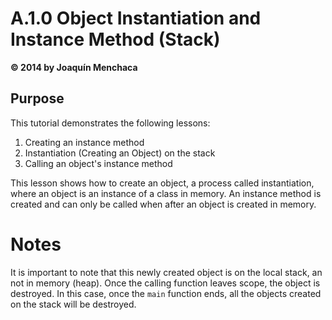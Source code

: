 # A.1.0 Object Instantiation and Instance Method (Stack)
**© 2014 by Joaquín Menchaca**

## Purpose

This tutorial demonstrates the following lessons:

 1. Creating an instance method
 2. Instantiation (Creating an Object) on the stack
 3. Calling an object's instance method

This lesson shows how to create an object, a process called instantiation, where an object is an instance of a class in memory.  An instance method is created and can only be called when after an object is created in memory.

# Notes

It is important to note that this newly created object is on the local stack, an not in memory (heap).  Once the calling function leaves scope, the object is destroyed.  In this case, once the `main` function ends, all the objects created on the stack will be destroyed.
